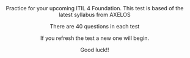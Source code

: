 <div align="center">Practice for your upcoming ITIL 4 Foundation.
This test is based of the latest syllabus from AXELOS

There are 40 questions in each test

If you refresh the test a new one will begin.

Good luck!!
</div
